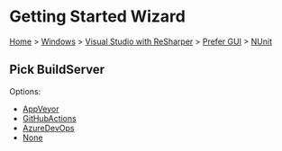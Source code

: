 # Getting Started Wizard

[Home](/docs/wiz/readme.md) > [Windows](Windows.md) > [Visual Studio with ReSharper](Windows_VisualStudioWithReSharper.md) > [Prefer GUI](Windows_VisualStudioWithReSharper_Gui.md) > [NUnit](Windows_VisualStudioWithReSharper_Gui_NUnit.md)

## Pick BuildServer

Options:
 * [AppVeyor](Windows_VisualStudioWithReSharper_Gui_NUnit_AppVeyor.md)
 * [GitHubActions](Windows_VisualStudioWithReSharper_Gui_NUnit_GitHubActions.md)
 * [AzureDevOps](Windows_VisualStudioWithReSharper_Gui_NUnit_AzureDevOps.md)
 * [None](Windows_VisualStudioWithReSharper_Gui_NUnit_None.md)
